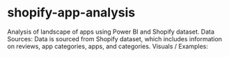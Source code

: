 # shopify-app-analysis
Analysis of landscape of apps using Power BI and Shopify dataset.
Data Sources: Data is sourced from Shopify dataset, which includes information on reviews, app categories, apps, and categories.
Visuals / Examples:
